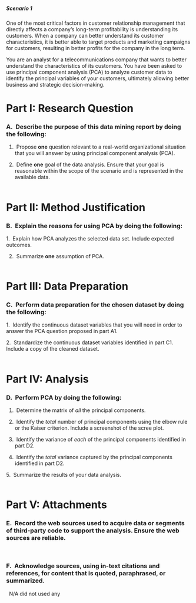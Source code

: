 ##### **Scenario 1**

One of the most critical factors in customer relationship management that directly affects a company’s long-term profitability is understanding its customers. When a company can better understand its customer characteristics, it is better able to target products and marketing campaigns for customers, resulting in better profits for the company in the long term.

You are an analyst for a telecommunications company that wants to better understand the characteristics of its customers. You have been asked to use principal component analysis (PCA) to analyze customer data to identify the principal variables of your customers, ultimately allowing better business and strategic decision-making.

# **Part I: Research Question**

### A.  Describe the purpose of this data mining report by doing the following:

1.  Propose **one** question relevant to a real-world organizational situation that you will answer by using principal component analysis (PCA).

2.  Define **one** goal of the data analysis. Ensure that your goal is reasonable within the scope of the scenario and is represented in the available data.  
 

# **Part II: Method Justification**

### B.  Explain the reasons for using PCA by doing the following:

1.  Explain how PCA analyzes the selected data set. Include expected outcomes.

2.  Summarize **one** assumption of PCA.  
 

# **Part III: Data Preparation**

### C.  Perform data preparation for the chosen dataset by doing the following:

1.  Identify the continuous dataset variables that you will need in order to answer the PCA question proposed in part A1.

2.  Standardize the continuous dataset variables identified in part C1. Include a copy of the cleaned dataset.  
 

# **Part IV: Analysis**

### D.  Perform PCA by doing the following:

1.  Determine the matrix of _all_ the principal components.

2.  Identify the _total_ number of principal components using the elbow rule or the Kaiser criterion. Include a screenshot of the scree plot.

3.  Identify the variance of _each_ of the principal components identified in part D2.

4.  Identify the _total_ variance captured by the principal components identified in part D2.

5.  Summarize the results of your data analysis.  
 

# **Part V: Attachments**

### E.  Record the web sources used to acquire data or segments of third-party code to support the analysis. Ensure the web sources are reliable.  
 

### F.  Acknowledge sources, using in-text citations and references, for content that is quoted, paraphrased, or summarized.  
  N/A did not used any
